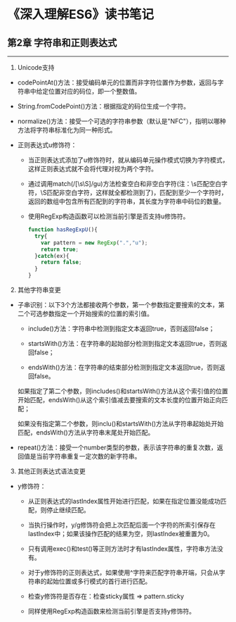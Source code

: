 # 《深入理解ES6》读书笔记 #


## 第2章  字符串和正则表达式 ##
----------
1. Unicode支持
- codePointAt()方法：接受编码单元的位置而非字符位置作为参数，返回与字符串中给定位置对应的码位，即一个整数值。

- String.fromCodePoint()方法：根据指定的码位生成一个字符。

- normalize()方法：接受一个可选的字符串参数（默认是"NFC"），指明以哪种方法将字符串标准化为同一种形式。

- 正则表达式u修饰符：
  - 当正则表达式添加了u修饰符时，就从编码单元操作模式切换为字符模式，这样正则表达式就不会将代理对视为两个字符。

  - 通过调用match(/[\s\S]/gu)方法检查空白和非空白字符(注：\s匹配空白字符，\S匹配非空白字符，这样就全都检测到了)，匹配到至少一个字符时，返回的数组中包含所有匹配到的字符串，其长度为字符串中码位的数量。

  - 使用RegExp构造函数可以检测当前引擎是否支持u修饰符。
    ```JavaScript
    function hasRegExpU(){
      try{
        var pattern = new RegExp(".","u");
        return true;
      }catch(ex){
        return false;
      }
    }
    ```

2. 其他字符串变更
- 子串识别：以下3个方法都接收两个参数，第一个参数指定要搜索的文本，第二个可选参数指定一个开始搜索的位置的索引值。
  - include()方法：字符串中检测到指定文本返回true，否则返回false；

  - startsWith()方法：在字符串的起始部分检测到指定文本返回true，否则返回false；

  - endsWith()方法：在字符串的结束部分检测到指定文本返回true，否则返回false。
 
  如果指定了第二个参数，则includes()和startsWith()方法从这个索引值的位置开始匹配，endsWith()从这个索引值减去要搜索的文本长度的位置开始正向匹配；
  
  如果没有指定第二个参数，则inclu()和startsWith()方法从字符串起始处开始匹配，endsWith()方法从字符串末尾处开始匹配。

- repeat()方法：接受一个number类型的参数，表示该字符串的重复次数，返回值是当前字符串重复一定次数的新字符串。

3. 其他正则表达式语法变更
- y修饰符：
  - 从正则表达式的lastIndex属性开始进行匹配，如果在指定位置没能成功匹配，则停止继续匹配。
  
  - 当执行操作时，y/g修饰符会把上次匹配后面一个字符的所索引保存在lastIndex中；如果该操作匹配的结果为空，则lastIndex被重置为0。

  - 只有调用exec()和test()等正则方法时才有lastIndex属性，字符串方法没有。

  - 对于y修饰符的正则表达式，如果使用^字符来匹配字符串开端，只会从字符串的起始位置或多行模式的首行进行匹配。

  - 检查y修饰符是否存在：检查sticky属性 => pattern.sticky

  - 同样使用RegExp构造函数来检测当前引擎是否支持y修饰符。

